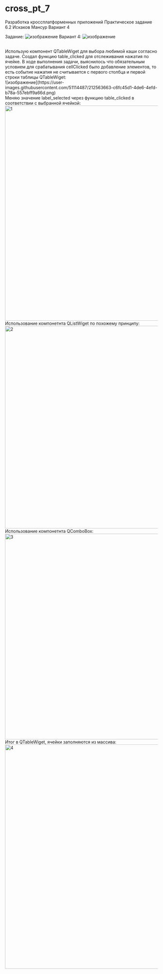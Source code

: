 # cross_pt_7
Разработка кроссплатформенных приложений Практическое задание 6.2 Искаков Мансур Вариант 4

Задание:
![изображение](https://user-images.githubusercontent.com/51114487/212562396-ee734ee8-5a09-4cc2-aaf6-8c0ef865f03e.png)
Вариант 4:
![изображение](https://user-images.githubusercontent.com/51114487/212562409-79e165ee-3bd3-4858-bd7e-7b23bf1aa28c.png)

<br>
Использую компонент QTableWiget для выбора любимой каши согласно задаче. Создал функцию table_clicked для отслеживания нажатия по ячейке.
В ходе выполнения задачи, выяснилось что обязательным условием для срабатывания cellClicked было добавление элементов, то есть событие нажатия не считывается с первого столбца и первой строки таблицы QTableWiget:<br>
![изображение](https://user-images.githubusercontent.com/51114487/212563663-c6fc45d1-4de6-4efd-b78a-557ebff9a66d.png)

<br>
Меняю значение label_selected через функцию table_clicked в соответствии с выбранной ячейкой:<br>
<img width="706" alt="1" src="https://user-images.githubusercontent.com/51114487/212562315-0480f774-adf1-40bd-9f94-d4794d46d041.png">
<br>
Использование компонетнта QListWiget по похожему принципу:<br>
<img width="665" alt="2" src="https://user-images.githubusercontent.com/51114487/212562316-6ac2f568-8871-43ef-9b4d-7d24d0ceb34a.png">
<br>
Использование компонетнта QComboBox:<br>
<img width="675" alt="3" src="https://user-images.githubusercontent.com/51114487/212562312-bbf74f4c-90fc-4eb9-be1d-e6902e3143e9.png">
<br>
Итог в QTableWiget, ячейки заполняются из массива:<br>
<img width="736" alt="4" src="https://user-images.githubusercontent.com/51114487/212562314-e4529d6f-5069-4962-9cfe-f291787479ed.png">
